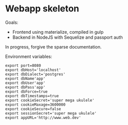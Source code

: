 # Webapp skeleton

Goals:

* Frontend using materialize, compiled in gulp
* Backend in NodeJS with Sequelize and passport auth

In progress, forgive the sparse documentation.

Environment variables:

```shell
export port=8080
export dbHost='localhost'
export dbDialect='postgres'
export dbName'app'
export dbUser'app'
export dbPass'app'
export dbForce=true
export dbTimestamps=true
export cookieSecret='super mega ukulele'
export cookieMaxage=3600000
export cookieSecure=false
export sessionSecret='super mega ukulele'
export appURL='http://www.web.dev'
```
